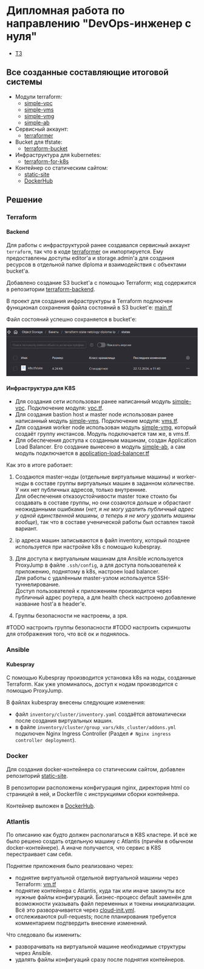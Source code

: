 # Дипломная работа по направлению "DevOps-инженер с нуля"

* [ТЗ](<Terms of reference.md>)

## Все созданные составляющие итоговой системы

* Модули terraform:
    * [simple-vpc](https://github.com/RedRatInTheHat/simple-vpc)
    * [simple-vms](https://github.com/RedRatInTheHat/simple-vms)
    * [simple-vmg](https://github.com/RedRatInTheHat/simple-vmg)
    * [simple-ab](https://github.com/RedRatInTheHat/simple-ab)
* Сервисный аккаунт:
    * [terraformer](https://github.com/RedRatInTheHat/terraformer)
* Bucket для tfstate:
    * [terraform-bucket](https://github.com/RedRatInTheHat/terraform-backend)
* Инфраструктура для kubernetes:
    * [terraform-for-k8s](https://github.com/RedRatInTheHat/terraform-for-k8s)
* Контейнер со статическим сайтом:
    * [static-site](https://github.com/RedRatInTheHat/static-site)
    * [DockerHub](https://hub.docker.com/repository/docker/redratinthehat/static-mark/general)

## Решение

### Terraform

#### Backend

Для работы с инфраструктурой ранее создавался сервисный аккаунт `terraform`, так что в коде [terraformer](https://github.com/RedRatInTheHat/terraformer) он импортируется. Ему предоставлены доступы editor'а и storage.admin'а для создания ресурсов в отдельной папке diploma и взаимодействия с объектами bucket'а.

Добавлено создание S3 bucket'а с помощью Terraform; код содержится в репозитории [terraform-backend](https://github.com/RedRatInTheHat/terraform-backend).

В проект для создания инфраструктуры в Terraform подлкючен функционал сохранения файла состояний в S3 bucket'е: [main.tf](https://github.com/RedRatInTheHat/terraform-for-k8s/blob/master/main.tf)

Файл состояний успешно сохраняется в bucket'е:

![alt text](img/1.2.png)

#### Инфраструктура для K8S

* Для создания сети использован ранее написанный модуль [simple-vpc](https://github.com/RedRatInTheHat/simple-vpc). Подключение модуля: [vpc.tf](https://github.com/RedRatInTheHat/terraform-for-k8s/blob/master/vpc.tf).
* Для создания bastion host и master node использован ранее написанный модуль [simple-vms](https://github.com/RedRatInTheHat/simple-vms). Подключение модуля: [vms.tf](https://github.com/RedRatInTheHat/terraform-for-k8s/blob/master/vms.tf).<br/>
* Для создания worker node использован модуль [simple-vmg](https://github.com/RedRatInTheHat/simple-vmg), который создаёт группу инстансов. Модуль подключается там же, в vms.tf.
* Для обеспечения доступа к созданным машинам, создан Application Load Balancer. Его создание вынесено в модуль [simple-ab](https://github.com/RedRatInTheHat/simple-ab), а сам модуль подключается в [application-load-balancer.tf](https://github.com/RedRatInTheHat/terraform-for-k8s/blob/master/application-load-balancer.tf)

Как это в итоге работает:
1. Создаются master-ноды (отдельные виртуальные машины) и worker-ноды в составе группы виртуальных машин в заданном количестве.<br/>
У них нет публичных адресов, только внутренние.<br/>
Для обеспечения отказоустойчивости master тоже стоило бы создавать в составе группы, но они созаются дольше и обрастают неожиданными ошибками (*нет, я не могу удалить публичный адрес у одной единственной машины, а теперь я не могу удалить машины вообще*), так что в составе ученической работы был оставлен такой вариант.

2. ip адреса машин записываются в файл inventory, который позднее используется при настройке k8s с помощью kubespray.

3. Для доступа к виртуальным машинам для Ansible используется ProxyJump в файле `.ssh/config`, а для доступа пользователей к приложению, поднятому в k8s, настроен load balancer.<br/>
Для работы с удалённым master-узлом используется SSH-туннелирование.<br/>
Доступ пользователей к приложениям производится через публичный адрес роутера, а для health check настроено добавление название host'а в header'e.

4. Группы безопасности не настроены, а зря.

#TODO настроить группы безопасности
#TODO настроить скриншоты для отображения того, что всё ок и поднялось.

### Ansible

#### Kubespray

С помощью Kubespray производится установка k8s на ноды, созданные Terraform. Как уже упоминалось, доступ к нодам производится с помощью ProxyJump.

В файлах kubespray внесены следующие изменения:
* файл `inventory/cluster/inventory.yaml` создаётся автоматически после создания виртуальных машин.
* в файле `inventory/cluster/group_vars/k8s_cluster/addons.yml` подключен Nginx Ingress Controller (Раздел `# Nginx ingress controller deployment`).

### Docker

Для создания docker-контейнера со статическим сайтом, добавлен репозиторий [static-site](https://github.com/RedRatInTheHat/static-site). 

В репозитории расположены конфигурация nginx, директория html со страницей в ней, и Dockerfile с инструкциями сборки контейнера.

Контейнер выложен в [DockerHub](https://hub.docker.com/repository/docker/redratinthehat/static-mark/general).

### Atlantis

По описанию как будто должен располагаться в K8S кластере. И всё же было решено создать отдельную машину с Atlantis (причём в обычном docker-контейнере). А иначе получается, что сервис в K8S перестраивает сам себя.

Поднятие приложения было реализовано через:
* поднятие виртуальной отдельной виртуальной машины через Terraform: [vm.tf](https://github.com/RedRatInTheHat/diploma-atlantis/blob/master/vm.tf)
* поднятие контейнера с Atlantis, куда так или иначе закинуты все нужные файлы конфигураций. Бизнес-процесс default заменён для возможности указывать файл переменных и токены инициализации. Всё это разворачивается через [cloud-init.yml](https://github.com/RedRatInTheHat/diploma-atlantis/blob/master/cloud-init.yml).
* отслеживаются pull-requests; после планирования требуется комментарием подтвердить внесение изменений.

Что следовало бы изменить:
* разворачивать на виртуальной машине необходимые структуры через Ansible.
* удалять файлы конфигуаций сразу после поднятия контейнеров.

